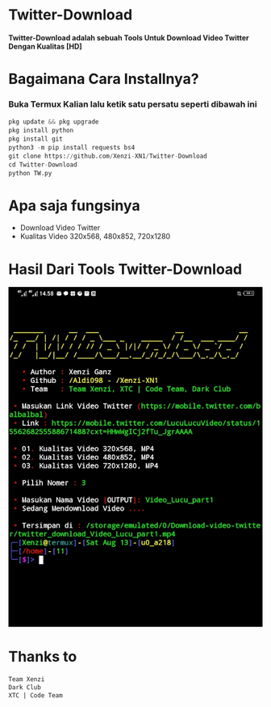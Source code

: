 # Twitter-Download

#### Twitter-Download adalah sebuah Tools Untuk Download Video Twitter Dengan Kualitas [HD]

# Bagaimana Cara Installnya?
### Buka Termux Kalian lalu ketik satu persatu seperti dibawah ini
```python
pkg update && pkg upgrade
pkg install python
pkg install git
python3 -m pip install requests bs4
git clone https://github.com/Xenzi-XN1/Twitter-Download
cd Twitter-Download
python TW.py
```

# Apa saja fungsinya
+ Download Video Twitter
+ Kualitas Video 320x568, 480x852, 720x1280

# Hasil Dari Tools Twitter-Download
![img](https://github.com/Xenzi-XN1/Twitter-Download/blob/main/IMG_20220813_150010.jpg)

# Thanks to
```
Team Xenzi
Dark Club
XTC | Code Team
```
